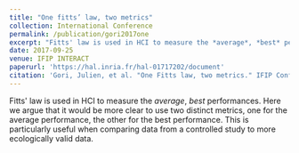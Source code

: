 ```yaml
---
title: "One fitts’ law, two metrics"
collection: International Conference
permalink: /publication/gori2017one
excerpt: "Fitts' law is used in HCI to measure the *average*, *best* performances. Here we argue that it would be more clear to use two distinct metrics, one for the average performance, the other for the best performance. This is particularly useful when comparing data from a controlled study to more ecologically valid data."
date: 2017-09-25
venue: IFIP INTERACT
paperurl: 'https://hal.inria.fr/hal-01717202/document'
citation: 'Gori, Julien, et al. "One Fitts law, two metrics." IFIP Conference on Human-Computer Interaction. Springer, Cham, 2017.'
---
```

Fitts' law is used in HCI to measure the *average*, *best* performances. Here we argue that it would be more clear to use two distinct metrics, one for the average performance, the other for the best performance. This is particularly useful when comparing data from a controlled study to more ecologically valid data.

